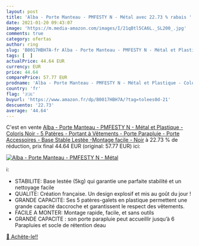 ```yaml
---
layout: post
title: 'Alba - Porte Manteau - PMFESTY N - Métal avec 22.73 % rabais '
date: 2021-01-20 09:43:07
image: 'https://m.media-amazon.com/images/I/21qBtl5CA6L._SL200_.jpg'
comments: true
category: ofertas
author: ring
slug: 'B0017HBH7A-fr Alba - Porte Manteau - PMFESTY N - Métal et Plastique -...'
tags: [  ]
actualPrice: 44.64 EUR
currency: EUR
price: 44.64
comparePrice: 57.77 EUR
prodname: 'Alba - Porte Manteau - PMFESTY N - Métal et Plastique - Coloris Noir - 5 Patères - Portant à Vêtements - Porte Parapluie - Porte Accessoires - Base Stable Lestée -Montage facile - Noir'
country: 'fr'
flag: '🇫🇷'
buyurl: 'https://www.amazon.fr/dp/B0017HBH7A/?tag=tolees0d-21'
descuento: '22.73'
average: '44.64'
---
```


C'est en vente [Alba - Porte Manteau - PMFESTY N - Métal et Plastique - Coloris Noir - 5 Patères - Portant à Vêtements - Porte Parapluie - Porte Accessoires - Base Stable Lestée -Montage facile - Noir](https://www.amazon.fr/dp/B0017HBH7A/?tag=tolees0d-21)  à  22.73 % de réduction, prix final  44.64 EUR (original: 57.77 EUR) ici:

[![Alba - Porte Manteau - PMFESTY N - Métal](https://m.media-amazon.com/images/I/21qBtl5CA6L._SL200_.jpg)](https://www.amazon.fr/dp/B0017HBH7A/?tag=tolees0d-21)

ℹ️:

- STABILITE: Base lestée (5kg) qui garantie une parfaite stabilité et un nettoyage facile
- QUALITE: Création française. Un design explosif et mis au goût du jour !
- GRANDE CAPACITE: Ses 5 patères-galets en plastique permettent une grande capacité daccroche et garantissent le respect des vêtements.
- FACILE A MONTER: Montage rapide, facile, et sans outils
- GRANDE CAPACITE : son porte parapluie peut accueillir jusqu’à 6 Parapluies et socle de rétention deau

[🛒 Achète-le!!](https://www.amazon.fr/dp/B0017HBH7A/?tag=tolees0d-21)
